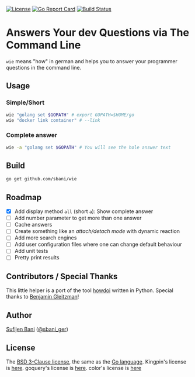 [![License][bsd-batch]][bsd] [![Go Report Card][goreport-batch]][goreport] [![Build Status][travis-batch]][travis]
# Answers Your dev Questions via The Command Line
`wie` means "how" in german and helps you to answer your programmer questions in the command line.

## Usage
### Simple/Short
```bash
wie "golang set $GOPATH" # export GOPATH=$HOME/go
wie "docker link container" # --link
```
### Complete answer
```bash
wie -a "golang set $GOPATH" # You will see the hole answer text
```

## Build
```bash
go get github.com/sbani/wie
```

## Roadmap
- [x] Add display method `all` (short `a`): Show complete answer
- [ ] Add number parameter to get more than one answer
- [ ] Cache answers
- [ ] Create something like an *attach/detach mode* with dynamic reaction
- [ ] Add more search engines
- [ ] Add user configuration files where one can change default behaviour
- [ ] Add unit tests
- [ ] Pretty print results

## Contributors / Special Thanks
This little helper is a port of the tool [howdoi](https://github.com/gleitz/howdoi) written in Python. Special thanks to [Benjamin Gleitzman][gleitz]!

## Author
[Sufijen Bani][sbani] ([@sbani_ger][twit])

## License
The [BSD 3-Clause license][bsd], the same as the [Go language][golic].
Kingpin's license is [here][kinglic]. goquery's license is [here][qrylic]. color's license is [here][colorlic]

[bsd]: http://opensource.org/licenses/BSD-3-Clause
[bsd-batch]: https://img.shields.io/badge/license-BSD--3--Clause-blue.svg
[golic]: https://golang.org/LICENSE
[kinglic]: https://github.com/alecthomas/kingpin/blob/master/COPYING
[qrylic]: https://github.com/PuerkitoBio/goquery/blob/master/LICENSE
[colorlic]: https://github.com/fatih/color/blob/master/LICENSE.md
[gleitz]: https://twitter.com/gleitz
[sbani]: http://sbani.net
[twit]: https://twitter.com/sbani_ger
[goreport-batch]: https://goreportcard.com/badge/github.com/sbani/wie
[goreport]: https://goreportcard.com/report/github.com/sbani/wie
[travis]: https://travis-ci.org/sbani/wie
[travis-batch]: https://travis-ci.org/sbani/wie.svg?branch=master